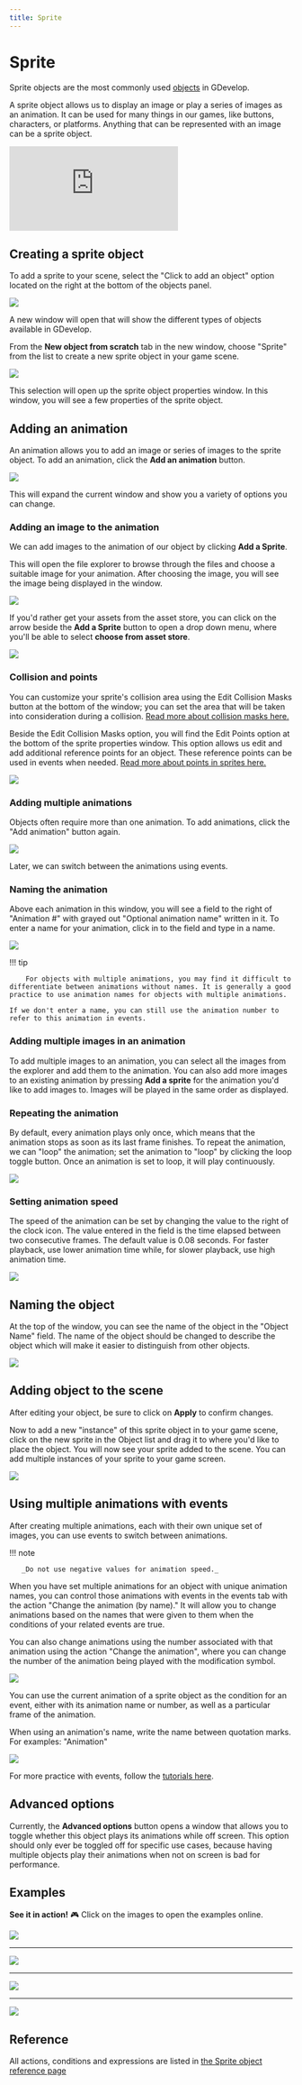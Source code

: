 ```yaml
---
title: Sprite
---
```

# Sprite

Sprite objects are the most commonly used [objects](/gdevelop5/objects) in GDevelop.

A sprite object allows us to display an image or play a series of images as an animation. It can be used for many things in our games, like buttons, characters, or platforms. Anything that can be represented with an image can be a sprite object.

<div class="video-container">
  <iframe src="https://www.youtube.com/embed/2eOhvUIL4vg" frameborder="0" allowfullscreen></iframe>
</div>

## Creating a sprite object

To add a sprite to your scene, select the "Click to add an object" option located on the right at the bottom of the objects panel.

![](./add_an_object.png)

A new window will open that will show the different types of objects available in GDevelop.

From the **New object from scratch** tab in the new window, choose "Sprite" from the list to create a new sprite object in your game scene.

![](./creating_a_sprite_object.png)

This selection will open up the sprite object properties window. In this window, you will see a few properties of the sprite object.

## Adding an animation

An animation allows you to add an image or series of images to the sprite object. To add an animation, click the **Add an animation** button.

![](./adding_an_animation.png)

This will expand the current window and show you a variety of options you can change.

### Adding an image to the animation

We can add images to the animation of our object by clicking **Add a Sprite**.

This will open the file explorer to browse through the files and choose a suitable image for your animation. After choosing the image, you will see the image being displayed in the window.

![](./adding_an_image_to_the_animation.png)

If you'd rather get your assets from the asset store, you can click on the arrow beside the **Add a Sprite** button to open a drop down menu, where you'll be able to select **choose from asset store**.

![](./choose_from_asset_store.png)

### Collision and points

You can customize your sprite's collision area using the Edit Collision Masks button at the bottom of the window; you can set the area that will be taken into consideration during a collision. [Read more about collision masks here.](/gdevelop5/objects/sprite/collision-mask)

Beside the Edit Collision Masks option, you will find the Edit Points option at the bottom of the sprite properties window. This option allows us edit and add additional reference points for an object. These reference points can be used in events when needed. [Read more about points in sprites here.](/gdevelop5/objects/sprite/edit-points)

![](./edit_points_and_collisions.png)

### Adding multiple animations

Objects often require more than one animation. To add animations, click the "Add animation" button again.

![](./add_an_animation_again.png)

Later, we can switch between the animations using events.

### Naming the animation

Above each animation in this window, you will see a field to the right of "Animation #" with grayed out "Optional animation name" written in it. To enter a name for your animation, click in to the field and type in a name.

![](./animation_name.png)


!!! tip

        For objects with multiple animations, you may find it difficult to differentiate between animations without names. It is generally a good practice to use animation names for objects with multiple animations.

    If we don't enter a name, you can still use the animation number to refer to this animation in events.

### Adding multiple images in an animation

To add multiple images to an animation, you can select all the images from the explorer and add them to the animation. You can also add more images to an existing animation by pressing **Add a sprite** for the animation you'd like to add images to. Images will be played in the same order as displayed.

### Repeating the animation

By default, every animation plays only once, which means that the animation stops as soon as its last frame finishes. To repeat the animation, we can "loop" the animation; set the animation to "loop" by clicking the loop toggle button. Once an animation is set to loop, it will play continuously.

![](./animation_loop.png)

### Setting animation speed

The speed of the animation can be set by changing the value to the right of the clock icon. The value entered in the field is the time elapsed between two consecutive frames. The default value is 0.08 seconds. For faster playback, use lower animation time while, for slower playback, use high animation time.

![](./animation_framerate.png)

## Naming the object

At the top of the window, you can see the name of the object in the "Object Name" field. The name of the object should be changed to describe the object which will make it easier to distinguish from other objects.

![](./Object_Sprite_Highlight_Name.png)

## Adding object to the scene

After editing your object, be sure to click on **Apply** to confirm changes.

Now to add a new "instance" of this sprite object in to your game scene, click on the new sprite in the Object list and drag it to where you'd like to place the object. You will now see your sprite added to the scene. You can add multiple instances of your sprite to your game screen.

![](/gdevelop5/objects/addspritetoscene.gif)

## Using multiple animations with events

After creating multiple animations, each with their own unique set of images, you can use events to switch between animations.

!!! note

       _Do not use negative values for animation speed._

When you have set multiple animations for an object with unique animation names, you can control those animations with events in the events tab with the action "Change the animation (by name)." It will allow you to change animations based on the names that were given to them when the conditions of your related events are true.

You can also change animations using the number associated with that animation using the action "Change the animation", where you can change the number of the animation being played with the modification symbol.

![](./ChangeAnimationAction.png)

You can use the current animation of a sprite object as the condition for an event, either with its animation name or number, as well as a particular frame of the animation.

When using an animation's name, write the name between quotation marks. For examples: "Animation" 

![](./ChangeAnimationCondition.png)

For more practice with events, follow the [tutorials here](http://wiki.compilgames.net/doku.php/gdevelop5/tutorials).

## Advanced options

Currently, the **Advanced options** button opens a window that allows you to toggle whether this object plays its animations while off screen. This option should only ever be toggled off for specific use cases, because having multiple objects play their animations when not on screen is bad for performance.

## Examples

**See it in action!** 🎮
Click on the images to open the examples online.

[![](./Examples1SquareSizeChange.png)](https://editor.gdevelop.io/?project=example://change-scale-of-sprites)

----

[![](./Examples2ChangeAnimation.png)](https://editor.gdevelop.io/?project=example://change-sprite-animation)

----

[![](./Examples3BallCreation.png)](https://editor.gdevelop.io/?project=example://change-sprite-color)

----

[![](./Examples4PauseAnimation.png)](https://editor.gdevelop.io/?project=example://play-stop-sprite-animation)

## Reference

All actions, conditions and expressions are listed in [the Sprite object reference page](/gdevelop5/all-features/sprite/reference)